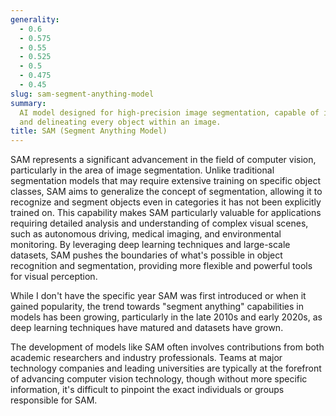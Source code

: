 ```yaml
---
generality:
  - 0.6
  - 0.575
  - 0.55
  - 0.525
  - 0.5
  - 0.475
  - 0.45
slug: sam-segment-anything-model
summary:
  AI model designed for high-precision image segmentation, capable of identifying
  and delineating every object within an image.
title: SAM (Segment Anything Model)
---
```


SAM represents a significant advancement in the field of computer vision, particularly in the area of image segmentation. Unlike traditional segmentation models that may require extensive training on specific object classes, SAM aims to generalize the concept of segmentation, allowing it to recognize and segment objects even in categories it has not been explicitly trained on. This capability makes SAM particularly valuable for applications requiring detailed analysis and understanding of complex visual scenes, such as autonomous driving, medical imaging, and environmental monitoring. By leveraging deep learning techniques and large-scale datasets, SAM pushes the boundaries of what's possible in object recognition and segmentation, providing more flexible and powerful tools for visual perception.

While I don't have the specific year SAM was first introduced or when it gained popularity, the trend towards "segment anything" capabilities in models has been growing, particularly in the late 2010s and early 2020s, as deep learning techniques have matured and datasets have grown.

The development of models like SAM often involves contributions from both academic researchers and industry professionals. Teams at major technology companies and leading universities are typically at the forefront of advancing computer vision technology, though without more specific information, it's difficult to pinpoint the exact individuals or groups responsible for SAM.
